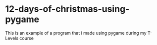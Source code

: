 # 12-days-of-christmas-using-pygame
This is an example of a program that i made using pygame during my T-Levels course
